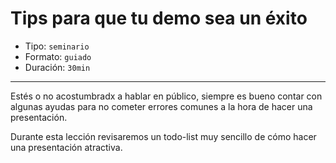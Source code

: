# Tips para que tu demo sea un éxito

* Tipo: `seminario`
* Formato: `guiado`
* Duración: `30min`

***

Estés o no acostumbradx a hablar en público, siempre es bueno contar con algunas
ayudas para no cometer errores comunes a la hora de hacer una presentación.

Durante esta lección revisaremos un todo-list muy sencillo de cómo hacer una
presentación atractiva.
